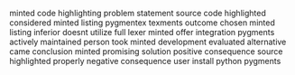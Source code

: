 minted code highlighting problem statement source code highlighted considered minted listing pygmentex texments outcome chosen minted listing inferior doesnt utilize full lexer minted offer integration pygments actively maintained person took minted development evaluated alternative came conclusion minted promising solution positive consequence source highlighted properly negative consequence user install python pygments